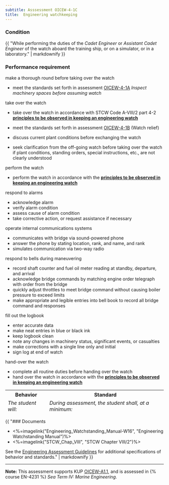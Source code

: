 ```yaml
---
subtitle: Asssessment OICEW-4-1C
title:  Engineering watchkeeping
---
```




### Condition

{{ "While performing the duties of the *Cadet Engineer* or *Assistant Cadet Engineer* of the watch aboard the training ship, or on a simulator, or in a laboratory." | markdownify }}

### Performance requirement 

<table width='100%' class='Guidelines'>
 <thead>
 <tr>
     <th class='thirty'>Behavior</th>
     <th class='seventy'>Standard</th>
 </tr>
 <tr>
     <td><em>The student will:</em></td>
     <td><em>During assessment, the student shall, at a minimum:</em></td>
 </tr>
 </thead>
 <tbody>


<!--rowstart-->

make a thorough round before taking over the watch


<!--cellbreak-->

*  meet the standards set forth in assessment [OICEW-4-1A](oicew41a) *Inspect machinery spaces before assuming watch*




<!--rowend-->


<!--rowstart-->

take over the watch


<!--cellbreak-->

*  take over the watch in accordance with  STCW Code A-VIII/2 part 4-2  [**principles to be observed in keeping an engineering watch**](principles#4-2) 

*  meet the standards set forth in assessment [OICEW-4-1B](OICEW-4-1B) (Watch relief)

*  discuss current plant conditions before exchanging the watch

*  seek clarification from the off-going watch before taking over the watch if plant conditions, standing orders, special instructions, etc., are not clearly understood


<!--rowend-->


<!--rowstart-->

perform the watch


<!--cellbreak-->

* perform the watch in accordance with the [**principles to be observed in keeping an engineering watch**](principles#4-2)

<!--rowend-->


<!--rowstart-->

respond to alarms

<!--cellbreak-->

* acknowledge alarm
* verify alarm condition
* assess cause of alarm condition
* take corrective action, or request assistance if necessary


<!--rowend-->


<!--rowstart-->

operate internal communications systems

<!--cellbreak-->

* communicates with bridge via sound-powered phone 
* answer the phone by stating location, rank, and name, and rank
* simulates communication via two-way radio


<!--rowend-->


<!--rowstart-->

respond to bells during maneuvering

<!--cellbreak-->

* record shaft counter and fuel oil meter reading at standby, departure, and arrival
* acknowledge bridge commands by matching engine order telegraph with order from the bridge
* quickly adjust throttles to meet bridge command without causing boiler pressure to exceed limits
* make appropriate and legible entries into bell book to record all bridge command and responses


<!--rowend-->


<!--rowstart-->

fill out the logbook

<!--cellbreak-->

* enter accurate data
* make neat entries in blue or black ink
* keep logbook clean
* note any changes in machinery status, significant events, or casualties
* make corrections with a single line only and initial
* sign log at end of watch

<!--rowend-->


<!--rowstart-->

hand-over the watch

<!--cellbreak-->

*  complete all routine duties before handing over the watch
* hand over the watch in accordance with the [**principles to be observed in keeping an engineering watch**](principles#4-2)


<!--rowend-->


 </tbody>
 </table>

{{ "### Documents

* <%=imagelink("Engineering_Watchstanding_Manual-W16", "Engineering Watchstanding Manual")%>
* <%=imagelink("STCW_Chap_VIII", "STCW Chapter VIII/2")%>



See the [Engineering Assessment Guidelines](guidelines) for additional specifications of behavior and standards." | markdownify }}


*****

**Note:** This assessment supports KUP [OICEW-A1.1]({{site.baseurl}}/tables/31.html#OICEW-A1.1), and is assessed in  {% course  EN-4231 %}  *Sea Term IV: Marine Engineering*. 

